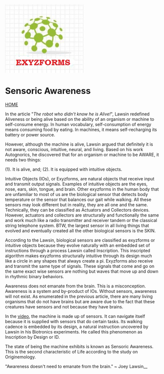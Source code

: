 
![xyz](XYZ.jpg)
# Sensoric Awareness 
[HOME](https://autognorics.github.io/) 

In the article "_The robot who didn't know he is Alive!_", Lawsin redefined Aliveness or being alive based on the ability of an organism or machine to self-consume energy.  In human vocabulary, self-consumption of energy means consuming food by eating. In machines, it means self-recharging its battery or power source.

However, although the machine is alive, Lawsin argued that definitely it is not aware, conscious, intuitive, neural, and living. Based on his work Autognorics, he discovered that for an organism or machine to be AWARE, it needs two things:

(1). It is alive, and;
(2). It is equipped with intuitive objects.

Intuitive Objects (IOs), or Exyzforms, are natural objects that receive input and transmit output signals. Examples of intuitive objects are the eyes, nose, ears, skin, tongue, and brain. Other exyzforms in the human body that are unfamiliar to most of us are the biological sensor that detects body temperature or the sensor that balances our gait while walking. All these sensors may look different but in reality, they are all one and the same. Technically, they can be classified as Actuators and Collectors devices. However, actuators and collectors are structurally and functionally the same and work much like a radio transmitter and receiver tandem or the classical string telephone system. BTW, the largest sensor in all living things that evolved and eventually created all the other biological sensors is the SKIN. 

According to the Lawsin, biological sensors are classified as exyzforms or intuitive objects because they evolve naturally with an embedded set of instructions through a process Lawsin called Inscription. This inscripted algorithm makes exyzforms structurally intuitive through its design much like a circle in any shapes that always create a pi. Exyzforms also receive and transmit the same type of signals. These signals that come and go on the same exact wise sensors are nothing but waves that move up and down in rhythmic binary behaviors.  

Awareness does not emanate from the brain. This is a misconception. Awareness is a system and by-product of IOs. Without sensors, awareness will not exist.  As enumerated in the previous article, there are many living organisms that do not have brains but are aware due to the fact that these creatures have sensors and not because they have brains. 

In the [video](https://www.youtube.com/watch?v=5qHTKruqrwc&feature=emb_title), the machine is made up of sensors.  It can navigate itself because it is supplied with sensors that do certain tasks. Its walking cadence is embedded by its design, a natural instruction uncovered by Lawsin in his Biotronics experiments. He called this phenomenon as Inscription by Design or ID. 

The state of being the machine exhibits is known as Sensoric Awareness. This is the second characteristic of Life according to the study on Originemology.

"Awareness doesn't need to emanate from the brain."   ~   Joey Lawsin__

